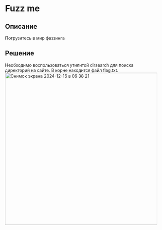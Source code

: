 <h1>Fuzz me</h1>

<h2>Описание</h2>
Погрузитесь в мир фаззинга<br>

<h2>Решение</h2>
Необходимо воспользоваться утилитой dirsearch для поиска директорий на сайте. В корне находится файл flag.txt.
<img width="500" alt="Снимок экрана 2024-12-16 в 06 38 21" src="https://github.com/user-attachments/assets/7d271aa1-6b09-4d72-82b6-9762b8f2d077" />
